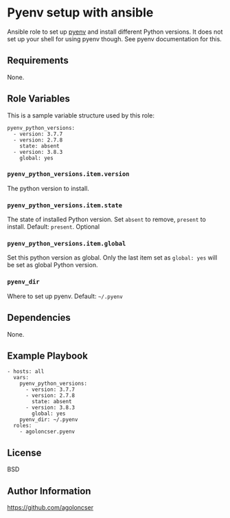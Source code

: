 # Pyenv setup with ansible

Ansible role to set up [pyenv](https://github.com/pyenv/pyenv) and install different Python versions. It does not set up your shell for using pyenv though. See pyenv documentation for this.

## Requirements

None.

## Role Variables

This is a sample variable structure used by this role:

    pyenv_python_versions:
      - version: 3.7.7
      - version: 2.7.8
        state: absent
      - version: 3.8.3
        global: yes

### `pyenv_python_versions.item.version`

The python version to install.

### `pyenv_python_versions.item.state`

The state of installed Python version. Set `absent` to remove, `present` to install. Default: `present`. Optional

### `pyenv_python_versions.item.global`

Set this python version as global. Only the last item set as `global: yes` will be set as global Python version.

### `pyenv_dir`

Where to set up pyenv. Default: `~/.pyenv`

## Dependencies

None.

## Example Playbook

    - hosts: all
      vars:
        pyenv_python_versions:
          - version: 3.7.7
          - version: 2.7.8
            state: absent
          - version: 3.8.3
            global: yes
        pyenv_dir: ~/.pyenv
      roles:
        - agoloncser.pyenv

## License

BSD

## Author Information

https://github.com/agoloncser
